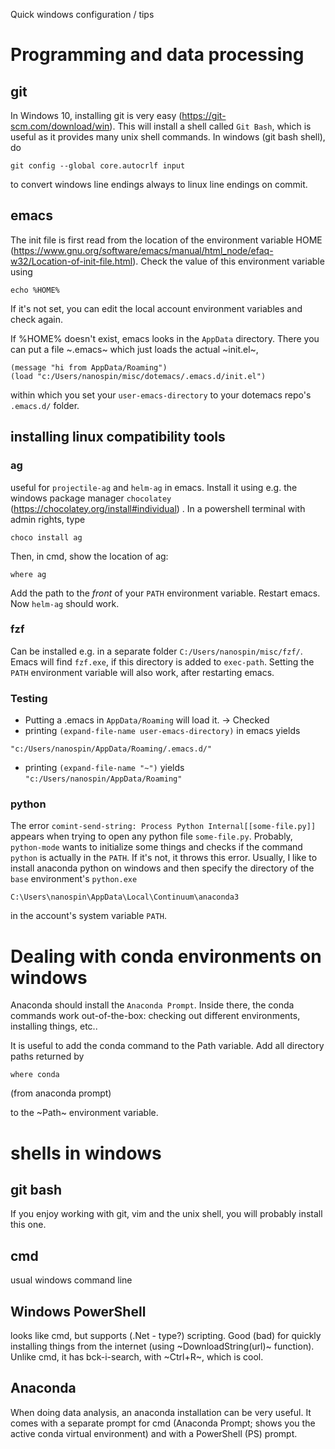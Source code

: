 Quick windows configuration / tips

# Programming and data processing
## git
In Windows 10, installing git is very easy (https://git-scm.com/download/win). 
This will install a shell called `Git Bash`, which is useful as it provides many 
unix shell commands. In windows (git bash shell), do 
```
git config --global core.autocrlf input
```
to convert windows line endings always to linux line endings on commit.

## emacs
The init file is first read from the location of the environment variable HOME (https://www.gnu.org/software/emacs/manual/html_node/efaq-w32/Location-of-init-file.html). 
Check the value of this environment variable using
```
echo %HOME%
```
If it's not set, you can edit the local account environment variables and check again. 

If %HOME% doesn't exist, emacs looks in the `AppData` directory. There you can put a file ~.emacs~ 
which just loads the actual ~init.el~, 
```
(message "hi from AppData/Roaming")
(load "c:/Users/nanospin/misc/dotemacs/.emacs.d/init.el")
```
within which you set your `user-emacs-directory` to your dotemacs repo's `.emacs.d/` folder. 

## installing linux compatibility tools
### ag
useful for `projectile-ag` and `helm-ag` in emacs. 
Install it using e.g. the windows package manager `chocolatey` (https://chocolatey.org/install#individual) . 
In a powershell terminal with admin rights, type 
```
choco install ag
```
Then, in cmd, show the location of ag: 
```
where ag
```
Add the path to the *front* of your `PATH` environment variable. Restart emacs. 
Now `helm-ag` should work. 

### fzf
Can be installed e.g. in a separate folder `C:/Users/nanospin/misc/fzf/`. 
Emacs will find `fzf.exe`, if this directory is added to `exec-path`. Setting the `PATH` environment variable will also work, after restarting emacs. 

### Testing
- Putting a .emacs in `AppData/Roaming` will load it. -> Checked
- printing `(expand-file-name user-emacs-directory)` in emacs yields
```
"c:/Users/nanospin/AppData/Roaming/.emacs.d/"
```
- printing `(expand-file-name "~")` yields `"c:/Users/nanospin/AppData/Roaming"` 

### python
The error `comint-send-string: Process Python Internal[[some-file.py]]` appears when trying to open any python file `some-file.py`. Probably, `python-mode` wants to 
initialize some things and checks if the command `python` is actually in the `PATH`. If it's not, it throws this error. Usually, I like to install anaconda python on windows 
and then specify the directory of the `base` environment's `python.exe` 
```
C:\Users\nanospin\AppData\Local\Continuum\anaconda3
```
in the account's system variable `PATH`. 

# Dealing with conda environments on windows
Anaconda should install the `Anaconda Prompt`. Inside there, the conda commands
work out-of-the-box: checking out different environments, installing things, etc..

It is useful to add the conda command to the Path variable. Add all directory paths returned by
```
where conda
```
(from anaconda prompt)

to the ~Path~ environment variable. 

# shells in windows
## git bash
If you enjoy working with git, vim and the unix shell, you will probably install this one. 

## cmd
usual windows command line

## Windows PowerShell
looks like cmd, but supports (.Net - type?) scripting. Good (bad) for quickly
installing things from the internet (using ~DownloadString(url)~ function). 
Unlike cmd, it has bck-i-search, with ~Ctrl+R~, which is cool. 

## Anaconda 
When doing data analysis, an anaconda installation can be very useful. It comes with a separate 
prompt for cmd (Anaconda Prompt; shows you the active conda virtual environment) and with a 
PowerShell (PS) prompt.
